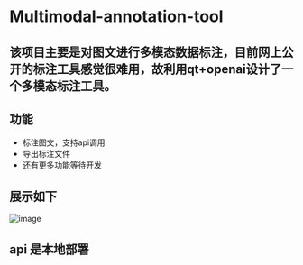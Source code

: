 # Multimodal-annotation-tool
## 该项目主要是对图文进行多模态数据标注，目前网上公开的标注工具感觉很难用，故利用qt+openai设计了一个多模态标注工具。
## 功能
- 标注图文，支持api调用
- 导出标注文件
- 还有更多功能等待开发
## 展示如下
![image](./images/test.gif)

## api 是本地部署
